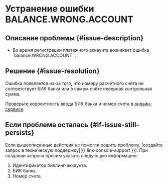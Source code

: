 # Устранение ошибки BALANCE.WRONG.ACCOUNT


## Описание проблемы {#issue-description}

* Во время регистрации платежного аккаунта возникает ошибка `balance.WRONG.ACCOUNT``.

## Решение {#issue-resolution}

Ошибка появляется из-за того, что номеру расчётного счёта не соответствует БИК банка или в самом счёте неверная контрольная сумма.

Проверьте корректность ввода БИК банка и номер счета в [онлайн-сервисе](https://www.iban.ru/proverka-scheta).

## Если проблема осталась {#if-issue-still-persists}

Если вышеописанные действия не помогли решить проблему, [создайте запрос в техническую поддержку]({{ link-console-support }}).
При создании запроса просим указать следующую информацию:

1. Идентификатор биллинг-аккаунта.
2. БИК банка.
3. Номер счета.
